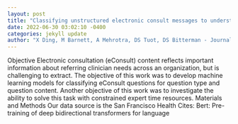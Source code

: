 ```yaml
--- 
layout: post 
title: "Classifying unstructured electronic consult messages to understand primary care physician specialty information needs" 
date: 2022-06-30 03:02:10 -0400 
categories: jekyll update 
author: "X Ding, M Barnett, A Mehrotra, DS Tuot, DS Bitterman - Journal of the American , 2022" 
--- 
```

Objective Electronic consultation (eConsult) content reflects important information about referring clinician needs across an organization, but is challenging to extract. The objective of this work was to develop machine learning models for classifying eConsult questions for question type and question content. Another objective of this work was to investigate the ability to solve this task with constrained expert time resources. Materials and Methods Our data source is the San Francisco Health Cites: Bert: Pre-training of deep bidirectional transformers for language